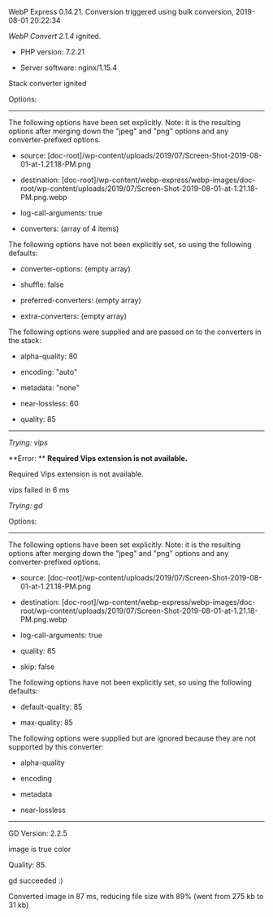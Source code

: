 WebP Express 0.14.21. Conversion triggered using bulk conversion, 2019-08-01 20:22:34

*WebP Convert 2.1.4*  ignited.
- PHP version: 7.2.21
- Server software: nginx/1.15.4

Stack converter ignited

Options:
------------
The following options have been set explicitly. Note: it is the resulting options after merging down the "jpeg" and "png" options and any converter-prefixed options.
- source: [doc-root]/wp-content/uploads/2019/07/Screen-Shot-2019-08-01-at-1.21.18-PM.png
- destination: [doc-root]/wp-content/webp-express/webp-images/doc-root/wp-content/uploads/2019/07/Screen-Shot-2019-08-01-at-1.21.18-PM.png.webp
- log-call-arguments: true
- converters: (array of 4 items)

The following options have not been explicitly set, so using the following defaults:
- converter-options: (empty array)
- shuffle: false
- preferred-converters: (empty array)
- extra-converters: (empty array)

The following options were supplied and are passed on to the converters in the stack:
- alpha-quality: 80
- encoding: "auto"
- metadata: "none"
- near-lossless: 60
- quality: 85
------------


*Trying: vips* 

**Error: ** **Required Vips extension is not available.** 
Required Vips extension is not available.
vips failed in 6 ms

*Trying: gd* 

Options:
------------
The following options have been set explicitly. Note: it is the resulting options after merging down the "jpeg" and "png" options and any converter-prefixed options.
- source: [doc-root]/wp-content/uploads/2019/07/Screen-Shot-2019-08-01-at-1.21.18-PM.png
- destination: [doc-root]/wp-content/webp-express/webp-images/doc-root/wp-content/uploads/2019/07/Screen-Shot-2019-08-01-at-1.21.18-PM.png.webp
- log-call-arguments: true
- quality: 85
- skip: false

The following options have not been explicitly set, so using the following defaults:
- default-quality: 85
- max-quality: 85

The following options were supplied but are ignored because they are not supported by this converter:
- alpha-quality
- encoding
- metadata
- near-lossless
------------

GD Version: 2.2.5
image is true color
Quality: 85. 
gd succeeded :)

Converted image in 87 ms, reducing file size with 89% (went from 275 kb to 31 kb)
